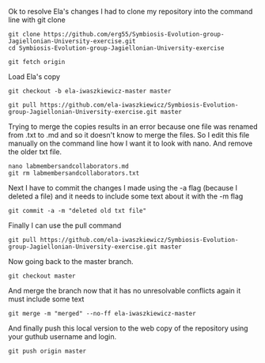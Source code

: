 Ok to resolve Ela's changes I had to clone my repository into the command line with git clone

```
git clone https://github.com/erg55/Symbiosis-Evolution-group-Jagiellonian-University-exercise.git
cd Symbiosis-Evolution-group-Jagiellonian-University-exercise
```

```
git fetch origin
```

Load Ela's copy

```
git checkout -b ela-iwaszkiewicz-master master
```


```
git pull https://github.com/ela-iwaszkiewicz/Symbiosis-Evolution-group-Jagiellonian-University-exercise.git master
```
Trying to merge the copies results in an error because one file was renamed from .txt to .md and so it doesn't know to merge the files. 
So I edit this file manually on the command line how I want it to look with nano. And remove the older txt file.  

```
nano labmembersandcollaborators.md
git rm labmembersandcollaborators.txt
```

Next I have to commit the changes I made using the -a flag (because I deleted a file) and it needs to include some text about it with the -m flag 

```
git commit -a -m "deleted old txt file"
```

Finally I can use the pull command

```
git pull https://github.com/ela-iwaszkiewicz/Symbiosis-Evolution-group-Jagiellonian-University-exercise.git master
```

Now going back to the master branch.

```
git checkout master
```

And merge the branch now that it has no unresolvable conflicts again it must include some text 

```
git merge -m "merged" --no-ff ela-iwaszkiewicz-master
```

And finally push this local version to the web copy of the repository using your guthub username and login. 

```
git push origin master
```



